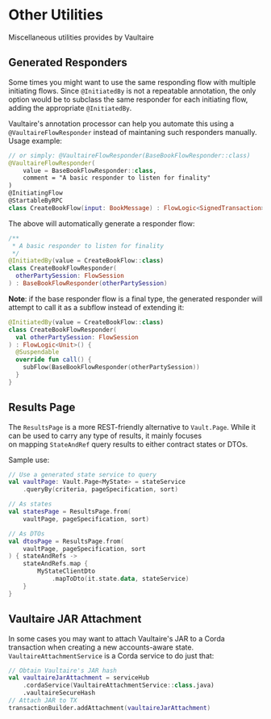 # Other Utilities

Miscellaneous utilities provides by Vaultaire 

## Generated Responders

Some times you might want to use the same responding flow with multiple initiating flows.
Since `@InitiatedBy` is not a repeatable annotation, the only option would be to subclass 
the same responder for each initiating flow, adding the appropriate `@InitiatedBy`.

Vaultaire's annotation processor can help you automate this using a `@VaultaireFlowResponder` instead of 
maintaning such responders manually. Usage example:


```kotlin
// or simply: @VaultaireFlowResponder(BaseBookFlowResponder::class) 
@VaultaireFlowResponder(
    value = BaseBookFlowResponder::class,
    comment = "A basic responder to listen for finality"
)
@InitiatingFlow
@StartableByRPC
class CreateBookFlow(input: BookMessage) : FlowLogic<SignedTransaction>
```

The above will automatically generate a responder flow:


```kotlin
/**
 * A basic responder to listen for finality
 */
@InitiatedBy(value = CreateBookFlow::class)
class CreateBookFlowResponder(
  otherPartySession: FlowSession
) : BaseBookFlowResponder(otherPartySession)

```

__Note__: if the base responder flow is a final type, the generated responder will attempt to call it as a 
subflow instead of extending it:

```kotlin
@InitiatedBy(value = CreateBookFlow::class)
class CreateBookFlowResponder(
  val otherPartySession: FlowSession
) : FlowLogic<Unit>() {
  @Suspendable
  override fun call() {
    subFlow(BaseBookFlowResponder(otherPartySession))
  }
}
```

## Results Page

The `ResultsPage` is a more REST-friendly alternative to `Vault.Page`. 
While it can be used to carry any type of results, it mainly focuses  
on mapping `StateAndRef` query results to either contract states or DTOs.

Sample use:

```kotlin
// Use a generated state service to query
val vaultPage: Vault.Page<MyState> = stateService
    .queryBy(criteria, pageSpecification, sort)

// As states
val statesPage = ResultsPage.from(
    vaultPage, pageSpecification, sort)

// As DTOs
val dtosPage = ResultsPage.from(
    vaultPage, pageSpecification, sort
) { stateAndRefs ->
    stateAndRefs.map {
        MyStateClientDto
            .mapToDto(it.state.data, stateService)
    }
}
```

## Vaultaire JAR Attachment

In some cases you may want to attach Vaultaire's JAR to a 
Corda transaction when creating a new accounts-aware state. 
`VaultaireAttachmentService` is a Corda service 
to do just that:

```kotlin
// Obtain Vaultaire's JAR hash
val vaultaireJarAttachment = serviceHub
    .cordaService(VaultaireAttachmentService::class.java)
    .vaultaireSecureHash
// Attach JAR to TX
transactionBuilder.addAttachment(vaultaireJarAttachment)
```